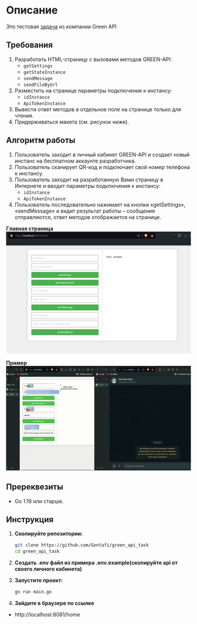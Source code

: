 # Описание

Это тестовая [задача](https://drive.google.com/file/d/1RJ7aWvdfJeGhNdjFOqTUVNL55R2GeXeR/view?usp=drivesdk) из компании Green API

## Требования

1. Разработать HTML-страницу с вызовами методов GREEN-API:
   - `getSettings`
   - `getStateInstance`
   - `sendMessage`
   - `sendFileByUrl`
2. Разместить на странице параметры подключения к инстансу:
   - `idInstance`
   - `ApiTokenInstance`
3. Вывести ответ методов в отдельное поле на странице только для чтения.
4. Придерживаться макета (см. рисунок ниже).

## Алгоритм работы

1. Пользователь заходит в личный кабинет GREEN-API и создает новый инстанс на бесплатном аккаунте разработчика.
2. Пользователь сканирует QR-код и подключает свой номер телефона к инстансу.
3. Пользователь заходит на разработанную Вами страницу в Интернете и вводит параметры подключения к инстансу:
   - `idInstance`
   - `ApiTokenInstance`
4. Пользователь последовательно нажимает на кнопки «getSettings», «sendMessage» и видит результат работы – сообщения отправляются, ответ методов отображается на странице.

**Главная страница**
![MAINPAGE](assets/page.png)

**Пример**
![Example](assets/example.gif)
## Пререквезиты

- Go 1.19 или старше.

## Инструкция

1. **Сколируйте репозитории:**

    ```sh
    git clone https://github.com/Gontafi/green_api_task
    cd green_api_task
    ```
2. **Создать .env файл из примера .env.example(скопируйте api от своего личного кабинета)**


3. **Запустите проект:**

    ```sh
    go run main.go
    ```

4. **Зайдите в браузере по ссылке** 
- http://localhost:8081/home
